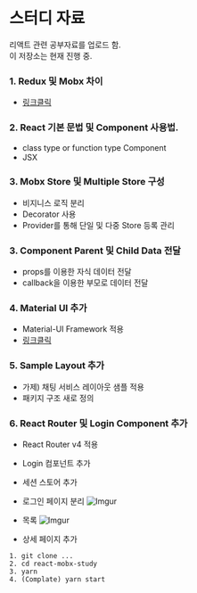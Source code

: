 # 스터디 자료
리액트 관련 공부자료를 업로드 함. <br/>
이 저장소는 현재 진행 중.

### 1. Redux 및 Mobx 차이
- [링크클릭](http://woowabros.github.io/experience/2019/01/02/kimcj-react-mobx.html)

### 2. React 기본 문법 및 Component 사용법.
- class type or function type Component
- JSX

### 3. Mobx Store 및 Multiple Store 구성
- 비지니스 로직 분리
- Decorator 사용
- Provider를 통해 단일 및 다중 Store 등록 관리

### 3. Component Parent 및 Child Data 전달
- props를 이용한 자식 데이터 전달
- callback을 이용한 부모로 데이터 전달

### 4. Material UI 추가
- Material-UI Framework 적용
- [링크클릭](https://material-ui.com/)

### 5. Sample Layout 추가
- 가제) 채팅 서비스 레이아웃 샘플 적용
- 패키지 구조 새로 정의

### 6. React Router 및 Login Component 추가
- React Router v4 적용
- Login 컴포넌트 추가
- 세션 스토어 추가

- 로그인 페이지 분리
![Imgur](https://i.imgur.com/VCFE3Qh.png)

- 목록
![Imgur](https://i.imgur.com/mnGI2q1.png)

- 상세 페이지 추가

```
1. git clone ...
2. cd react-mobx-study
3. yarn
4. (Complate) yarn start
```
